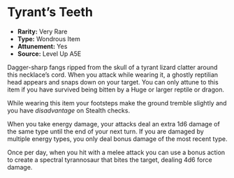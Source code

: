 
# Tyrant’s Teeth

* **Rarity:** Very Rare
* **Type:** Wondrous Item
* **Attunement:** Yes
* **Source:** Level Up A5E


Dagger-sharp fangs ripped from the skull of a tyrant lizard clatter around this necklace’s cord. When you attack while wearing it, a ghostly reptilian head appears and snaps down on your target. You can only attune to this item if you have survived being bitten by a Huge or larger reptile or dragon.

While wearing this item your footsteps make the ground tremble slightly and you have _disadvantage_  on Stealth checks.

When you take energy damage, your attacks deal an extra 1d6 damage of the same type until the end of your next turn. If you are damaged by multiple energy types, you only deal bonus damage of the most recent type.

Once per day, when you hit with a melee attack you can use a bonus action to create a spectral tyrannosaur that bites the target, dealing 4d6 force damage.
